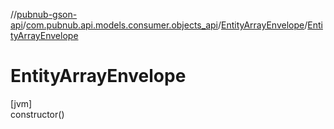 //[pubnub-gson-api](../../../index.md)/[com.pubnub.api.models.consumer.objects_api](../index.md)/[EntityArrayEnvelope](index.md)/[EntityArrayEnvelope](-entity-array-envelope.md)

# EntityArrayEnvelope

[jvm]\
constructor()
